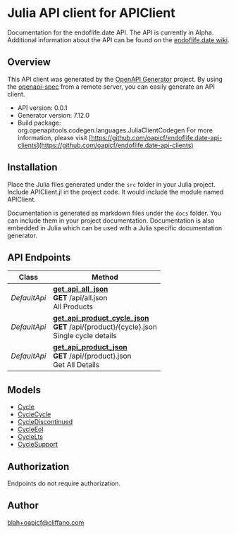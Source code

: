 # Julia API client for APIClient

Documentation for the endoflife.date API. The API is currently in Alpha. Additional information about the API can be found on the [endoflife.date wiki](https://github.com/endoflife-date/endoflife.date/wiki).

## Overview
This API client was generated by the [OpenAPI Generator](https://openapi-generator.tech) project.  By using the [openapi-spec](https://openapis.org) from a remote server, you can easily generate an API client.

- API version: 0.0.1
- Generator version: 7.12.0
- Build package: org.openapitools.codegen.languages.JuliaClientCodegen
For more information, please visit [https://github.com/oapicf/endoflife.date-api-clients](https://github.com/oapicf/endoflife.date-api-clients)


## Installation
Place the Julia files generated under the `src` folder in your Julia project. Include APIClient.jl in the project code.
It would include the module named APIClient.

Documentation is generated as markdown files under the `docs` folder. You can include them in your project documentation.
Documentation is also embedded in Julia which can be used with a Julia specific documentation generator.

## API Endpoints

Class | Method
------------ | -------------
*DefaultApi* | [**get_api_all_json**](docs/DefaultApi.md#get_api_all_json)<br/>**GET** /api/all.json<br/>All Products
*DefaultApi* | [**get_api_product_cycle_json**](docs/DefaultApi.md#get_api_product_cycle_json)<br/>**GET** /api/{product}/{cycle}.json<br/>Single cycle details
*DefaultApi* | [**get_api_product_json**](docs/DefaultApi.md#get_api_product_json)<br/>**GET** /api/{product}.json<br/>Get All Details


## Models

 - [Cycle](docs/Cycle.md)
 - [CycleCycle](docs/CycleCycle.md)
 - [CycleDiscontinued](docs/CycleDiscontinued.md)
 - [CycleEol](docs/CycleEol.md)
 - [CycleLts](docs/CycleLts.md)
 - [CycleSupport](docs/CycleSupport.md)


<a id="authorization"></a>
## Authorization
Endpoints do not require authorization.


## Author

blah+oapicf@cliffano.com

